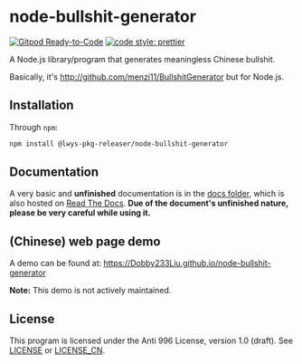 # node-bullshit-generator

[![Gitpod Ready-to-Code](https://img.shields.io/badge/Gitpod-Ready--to--Code-blue?logo=gitpod)](https://gitpod.io/#https://github.com/Dobby233Liu/node-bullshit-generator) [![code style: prettier](https://img.shields.io/badge/code_style-prettier-ff69b4.svg?style=flat-square)](https://github.com/prettier/prettier)

A Node.js library/program that generates meaningless Chinese bullshit.

Basically, it's http://github.com/menzi11/BullshitGenerator but for Node.js.

## Installation

Through `npm`:

```bash
npm install @lwys-pkg-releaser/node-bullshit-generator
```

## Documentation

A very basic and **unfinished** documentation is in the [docs folder](docs), which is also hosted on [Read The Docs](https://node-bullshit-generator.readthedocs.io/). **Due of the document's unfinished nature, please be very careful while using it.**

## (Chinese) web page demo

A demo can be found at: https://Dobby233Liu.github.io/node-bullshit-generator

**Note:** This demo is not actively maintained.

## License

This program is licensed under the Anti 996 License, version 1.0 (draft). See [LICENSE](LICENSE) or [LICENSE_CN](LICENSE_CN).
